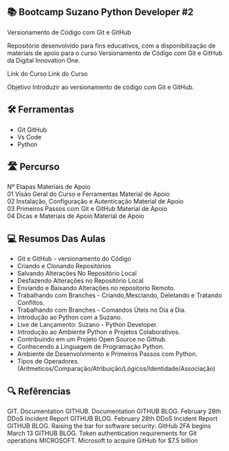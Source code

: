 
## 📚 Bootcamp Suzano Python Developer #2

 Versionamento de Código com Git e GitHub

Repositório desenvolvido para fins educativos, com a disponibilização de materiais de apoio para o curso Versionamento de Código com Git e GitHub da Digital Innovation One.

Link do Curso Link do Curso

Objetivo
Introduzir ao versionamento de código com Git e GitHub.

## 🛠 Ferramentas
* Git GitHub
* Vs Code
* Python

## 🛣 Percurso
Nº	Etapas	Materiais de Apoio <br>
01	Visão Geral do Curso e Ferramentas	Material de Apoio <br>
02	Instalação, Configuração e Autenticação	Material de Apoio <br>
03	Primeiros Passos com Git e GitHub	Material de Apoio <br>
04	Dicas e Materiais de Apoio	Material de Apoio <br>

## 💻 Resumos Das Aulas

* Git e GitHub - versionamento do Código
* Criando e Clonando Repositórios
* Salvando Alterações No Repositório Local
* Desfazendo Alterações no Repositório Local
* Enviando e Baixando Alterações no repositorio Remoto.
* Trabalhando com Branches - Criando,Mesclando, Deletando e Tratando Conflitos.
* Trabalhando com Branches - Comandos Úteis no Dia a Dia.
* Introdução ao Python com a Suzano.
* Live de Lançamento: Suzano - Python Developer.
* Introdução ao Ambiente Python e Projetos Colaborativos.
* Contribuindo em um Projeto Open Source no Github.
* Conhecendo a Linguagem de Programação Python.
* Ambiente de Desenvolvimento e Primeiros Passos com Python.
* Tipos de Operadores. (Aritmeticos/Comparação/Atribuição/Lógicos/Identidade/Associação)


## 🔍 Refêrencias
GIT. Documentation
GITHUB. Documentation
GITHUB BLOG. February 28th DDoS Incident Report
GITHUB BLOG. February 28th DDoS Incident Report
GITHUB BLOG. Raising the bar for software security: GitHub 2FA begins March 13
GITHUB BLOG. Token authentication requirements for Git operations
MICROSOFT. Microsoft to acquire GitHub for $7.5 billion